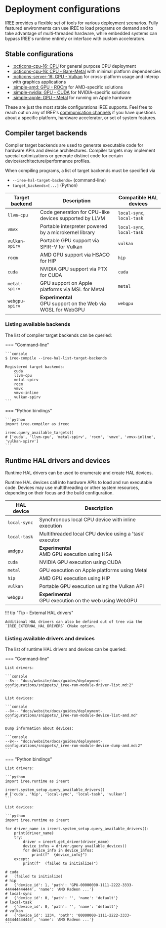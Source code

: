 # Deployment configurations

IREE provides a flexible set of tools for various deployment scenarios.
Fully featured environments can use IREE to load programs on demand and to take
advantage of multi-threaded hardware, while embedded systems can bypass IREE's
runtime entirely or interface with custom accelerators.

## Stable configurations

* [:octicons-cpu-16: CPU](./cpu.md) for general
  purpose CPU deployment
* [:octicons-cpu-16: CPU - Bare-Metal](./bare-metal.md)
  with minimal platform dependencies
* [:octicons-server-16: GPU - Vulkan](./gpu-vulkan.md)
  for cross-platform usage and interop with graphics applications
* [:simple-amd: GPU - ROCm](./gpu-rocm.md)
  for AMD-specific solutions
* [:simple-nvidia: GPU - CUDA](./gpu-cuda.md)
  for NVIDIA-specific solutions
* [:simple-apple: GPU - Metal](./gpu-metal.md)
  for running on Apple hardware

These are just the most stable configurations IREE supports. Feel free to reach
out on any of IREE's
[communication channels](../../index.md#communication-channels) if you have
questions about a specific platform, hardware accelerator, or set of system
features.

## Compiler target backends

Compiler target backends are used to generate executable code for hardware APIs
and device architectures. Compiler targets may implement special optimizations
or generate distinct code for certain device/architecture/performance profiles.

When compiling programs, a list of target backends must be specified via

* `--iree-hal-target-backends=` (command-line)
* `target_backends=[...]` (Python)

| Target backend | Description | Compatible HAL devices |
| -------------- | ----------- | ---------------------- |
| `llvm-cpu` | Code generation for CPU-like devices supported by LLVM | `local-sync`, `local-task` |
| `vmvx` | Portable interpreter powered by a microkernel library | `local-sync`, `local-task` |
| `vulkan-spirv` | Portable GPU support via SPIR-V for Vulkan | `vulkan` |
| `rocm` | AMD GPU support via HSACO for HIP | `hip` |
| `cuda` | NVIDIA GPU support via PTX for CUDA | `cuda` |
| `metal-spirv` | GPU support on Apple platforms via MSL for Metal | `metal` |
| `webgpu-spirv` | **Experimental** <br> GPU support on the Web via WGSL for WebGPU | `webgpu` |

### Listing available backends

The list of compiler target backends can be queried:

=== "Command-line"

    ```console
    $ iree-compile --iree-hal-list-target-backends

    Registered target backends:
        cuda
        llvm-cpu
        metal-spirv
        rocm
        vmvx
        vmvx-inline
        vulkan-spirv
    ```

=== "Python bindings"

    ```python
    import iree.compiler as ireec

    ireec.query_available_targets()
    # ['cuda', 'llvm-cpu', 'metal-spirv', 'rocm', 'vmvx', 'vmvx-inline', 'vulkan-spirv']
    ```

## Runtime HAL drivers and devices

Runtime HAL drivers can be used to enumerate and create HAL devices.

Runtime HAL devices call into hardware APIs to load and run executable code.
Devices may use multithreading or other system resources, depending on their
focus and the build configuration.

| HAL device   | Description |
| ------------ | ----------- |
| `local-sync` | Synchronous local CPU device with inline execution |
| `local-task` | Multithreaded local CPU device using a 'task' executor |
| `amdgpu`     | **Experimental** <br> AMD GPU execution using HSA |
| `cuda`       | NVIDIA GPU execution using CUDA |
| `metal`      | GPU execution on Apple platforms using Metal |
| `hip`        | AMD GPU execution using HIP |
| `vulkan`     | Portable GPU execution using the Vulkan API |
| `webgpu`     | **Experimental** <br> GPU execution on the web using WebGPU |

!!! tip "Tip - External HAL drivers"

    Additional HAL drivers can also be defined out of tree via the
    `IREE_EXTERNAL_HAL_DRIVERS` CMake option.

### Listing available drivers and devices

The list of runtime HAL drivers and devices can be queried:

=== "Command-line"

    List drivers:

    ```console
    --8<-- "docs/website/docs/guides/deployment-configurations/snippets/_iree-run-module-driver-list.md:2"
    ```

    List devices:

    ```console
    --8<-- "docs/website/docs/guides/deployment-configurations/snippets/_iree-run-module-device-list-amd.md"
    ```

    Dump information about devices:

    ```console
    --8<-- "docs/website/docs/guides/deployment-configurations/snippets/_iree-run-module-device-dump-amd.md:2"
    ```

=== "Python bindings"

    List drivers:

    ```python
    import iree.runtime as ireert

    ireert.system_setup.query_available_drivers()
    # ['cuda', 'hip', 'local-sync', 'local-task', 'vulkan']
    ```

    List devices:

    ```python
    import iree.runtime as ireert

    for driver_name in ireert.system_setup.query_available_drivers():
        print(driver_name)
        try:
            driver = ireert.get_driver(driver_name)
            device_infos = driver.query_available_devices()
            for device_info in device_infos:
                print(f"  {device_info}")
        except:
            print(f"  (failed to initialize)")

    # cuda
    #   (failed to initialize)
    # hip
    #   {'device_id': 1, 'path': 'GPU-00000000-1111-2222-3333-444444444444', 'name': 'AMD Radeon ...'}
    # local-sync
    #   {'device_id': 0, 'path': '', 'name': 'default'}
    # local-task
    #   {'device_id': 0, 'path': '', 'name': 'default'}
    # vulkan
    #   {'device_id': 1234, 'path': '00000000-1111-2222-3333-444444444444', 'name': 'AMD Radeon ...'}
    ```
